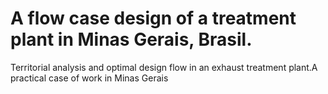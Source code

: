 # A flow case design of a treatment plant in Minas Gerais, Brasil.
Territorial analysis and optimal design flow in an exhaust treatment plant.A practical case of work in Minas Gerais
